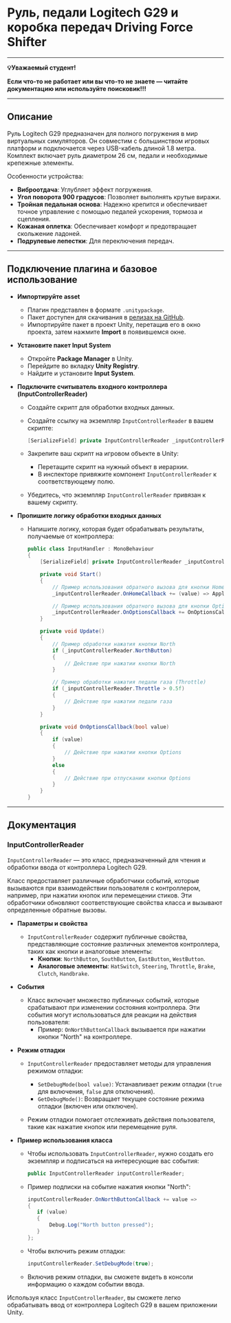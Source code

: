 # Руль, педали Logitech G29 и коробка передач Driving Force Shifter

---

**💡Уважаемый студент!**

**Если что-то не работает или вы что-то не знаете — читайте документацию или используйте поисковик!!!**

---

## Описание

Руль Logitech G29 предназначен для полного погружения в мир виртуальных симуляторов. Он совместим с большинством игровых платформ и подключается через USB-кабель длиной 1.8 метра. Комплект включает руль диаметром 26 см, педали и необходимые крепежные элементы.

Особенности устройства:

- **Виброотдача**: Углубляет эффект погружения.
- **Угол поворота 900 градусов**: Позволяет выполнять крутые виражи.
- **Тройная педальная основа**: Надежно крепится и обеспечивает точное управление с помощью педалей ускорения, тормоза и сцепления.
- **Кожаная оплетка**: Обеспечивает комфорт и предотвращает скольжение ладоней.
- **Подрулевые лепестки**: Для переключения передач.

---

## Подключение плагина и базовое использование

- **Импортируйте asset**
  - Плагин представлен в формате `.unitypackage`.
  - Пакет доступен для скачивания в [релизах на GitHub](https://github.com/RTU-TVP/Platform-With-Steering-Wheel-Plugin/releases).
  - Импортируйте пакет в проект Unity, перетащив его в окно проекта, затем нажмите **Import** в появившемся окне.

- **Установите пакет Input System**
  - Откройте **Package Manager** в Unity.
  - Перейдите во вкладку **Unity Registry**.
  - Найдите и установите **Input System**.

- **Подключите считыватель входного контроллера (InputControllerReader)**
  - Создайте скрипт для обработки входных данных.
  - Создайте ссылку на экземпляр `InputControllerReader` в вашем скрипте:

    ```csharp
    [SerializeField] private InputControllerReader _inputControllerReader;
    ```

  - Закрепите ваш скрипт на игровом объекте в Unity:
    - Перетащите скрипт на нужный объект в иерархии.
    - В инспекторе привяжите компонент `InputControllerReader` к соответствующему полю.
  - Убедитесь, что экземпляр `InputControllerReader` привязан к вашему скрипту.

- **Пропишите логику обработки входных данных**
  - Напишите логику, которая будет обрабатывать результаты, получаемые от контроллера:

    ```csharp
    public class InputHandler : MonoBehaviour
    {
        [SerializeField] private InputControllerReader _inputControllerReader;

        private void Start()
        {
            // Пример использования обратного вызова для кнопки Home
            _inputControllerReader.OnHomeCallback += (value) => Application.Quit();

            // Пример использования обратного вызова для кнопки Options
            _inputControllerReader.OnOptionsCallback += OnOptionsCallback;
        }

        private void Update()
        {
            // Пример обработки нажатия кнопки North
            if (_inputControllerReader.NorthButton)
            {
                // Действие при нажатии кнопки North
            }

            // Пример обработки нажатия педали газа (Throttle)
            if (_inputControllerReader.Throttle > 0.5f)
            {
                // Действие при нажатии педали газа
            }
        }

        private void OnOptionsCallback(bool value)
        {
            if (value)
            {
                // Действие при нажатии кнопки Options
            }
            else
            {
                // Действие при отпускании кнопки Options
            }
        }
    }
    ```

---

## Документация

### InputControllerReader

`InputControllerReader` — это класс, предназначенный для чтения и обработки ввода от контроллера Logitech G29.

Класс предоставляет различные обработчики событий, которые вызываются при взаимодействии пользователя с контроллером, например, при нажатии кнопок или перемещении стиков. Эти обработчики обновляют соответствующие свойства класса и вызывают определенные обратные вызовы.

- **Параметры и свойства**
  - `InputControllerReader` содержит публичные свойства, представляющие состояние различных элементов контроллера, таких как кнопки и аналоговые элементы:
    - **Кнопки**: `NorthButton`, `SouthButton`, `EastButton`, `WestButton`.
    - **Аналоговые элементы**: `HatSwitch`, `Steering`, `Throttle`, `Brake`, `Clutch`, `Handbrake`.

- **События**
  - Класс включает множество публичных событий, которые срабатывают при изменении состояния контроллера. Эти события могут использоваться для реакции на действия пользователя:
    - Пример: `OnNorthButtonCallback` вызывается при нажатии кнопки "North" на контроллере.

- **Режим отладки**
  - `InputControllerReader` предоставляет методы для управления режимом отладки:
    - `SetDebugMode(bool value)`: Устанавливает режим отладки (`true` для включения, `false` для отключения).
    - `GetDebugMode()`: Возвращает текущее состояние режима отладки (включен или отключен).

  - Режим отладки помогает отслеживать действия пользователя, такие как нажатие кнопок или перемещение руля.

- **Пример использования класса**
  - Чтобы использовать `InputControllerReader`, нужно создать его экземпляр и подписаться на интересующие вас события:

    ```csharp
    public InputControllerReader inputControllerReader;
    ```

  - Пример подписки на событие нажатия кнопки "North":

    ```csharp
    inputControllerReader.OnNorthButtonCallback += value =>
    {
       if (value)
       {
           Debug.Log("North button pressed");
       }
    };
    ```

  - Чтобы включить режим отладки:

    ```csharp
    inputControllerReader.SetDebugMode(true);
    ```

  - Включив режим отладки, вы сможете видеть в консоли информацию о каждом событии ввода.

Используя класс `InputControllerReader`, вы сможете легко обрабатывать ввод от контроллера Logitech G29 в вашем приложении Unity.
